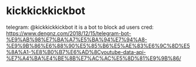 # kickkickkickbot
telegram: @kickkickkickbot
it is a bot to block ad users
cred: https://www.dengnz.com/2018/12/15/telegram-bot-%E9%AB%98%E7%BA%A7%E5%BA%94%E7%94%A8-%E9%9B%86%E6%88%90%E5%85%B6%E5%AE%83%E6%9C%8D%E5%8A%A1-%E8%B0%B7%E6%AD%8Cyoutube-data-api-%E7%A4%BA%E4%BE%8B%E7%AC%AC%E5%8D%81%E9%9B%86/
